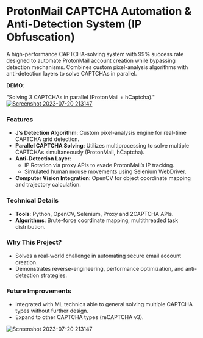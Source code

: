 # ProtonMail CAPTCHA Automation & Anti-Detection System (IP Obfuscation)
A high-performance CAPTCHA-solving system with 99% success rate designed to automate ProtonMail account creation while bypassing detection mechanisms. Combines custom pixel-analysis algorithms with anti-detection layers to solve CAPTCHAs in parallel.


**DEMO**:

"Solving 3 CAPTCHAs in parallel (ProtonMail + hCaptcha)."
[![Screenshot 2023-07-20 213147](https://github.com/user-attachments/assets/6a5c0b1a-f13e-4a04-8930-9422bea3611f)](https://streamable.com/cl47bj)

### Features
- **J’s Detection Algorithm**: Custom pixel-analysis engine for real-time CAPTCHA grid detection.  
- **Parallel CAPTCHA Solving**: Utilizes multiprocessing to solve multiple CAPTCHAs simultaneously (ProtonMail, hCaptcha).  
- **Anti-Detection Layer**:  
  - IP Rotation via proxy APIs to evade ProtonMail’s IP tracking.  
  - Simulated human mouse movements using Selenium WebDriver.  
- **Computer Vision Integration**: OpenCV for object coordinate mapping and trajectory calculation.

### Technical Details  
- **Tools**: Python, OpenCV, Selenium, Proxy and 2CAPTCHA APIs.  
- **Algorithms**: Brute-force coordinate mapping, multithreaded task distribution.

### Why This Project?  
- Solves a real-world challenge in automating secure email account creation.  
- Demonstrates reverse-engineering, performance optimization, and anti-detection strategies.  

### Future Improvements  
- Integrated with ML technics able to general solving multiple CAPTCHA types without further design.
- Expand to other CAPTCHA types (reCAPTCHA v3).  

![Screenshot 2023-07-20 213147](https://github.com/user-attachments/assets/677d965e-0b14-4e25-8c65-2761828a3ca0)

